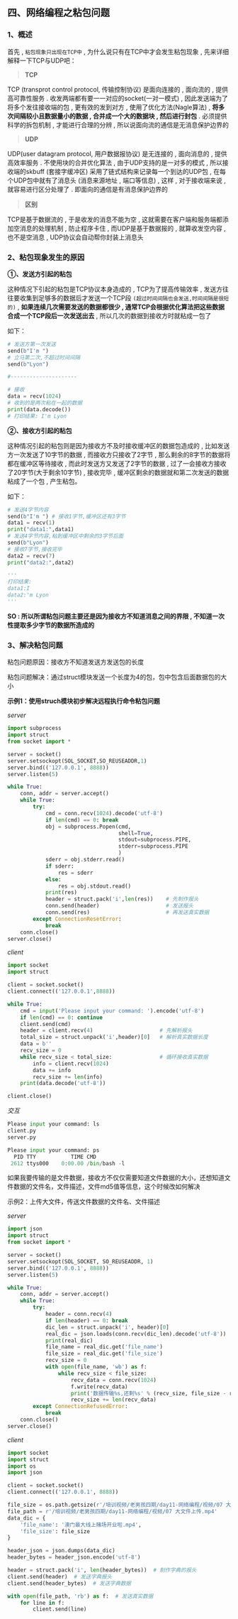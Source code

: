 ## 四、网络编程之粘包问题

### 1、概述

首先 ,  `粘包现象只出现在TCP中`  ,  为什么说只有在TCP中才会发生粘包现象 , 先来详细解释一下TCP与UDP吧：

> **TCP** 

TCP (transprot control protocol, 传输控制协议) 是面向连接的 , 面向流的 , 提供高可靠性服务 .   收发两端都有要一一对应的socket(一对一模式) , 因此发送端为了将多个发往接收端的包 , 更有效的发到对方 ,  使用了优化方法(Nagle算法) , **将多次间隔较小且数据量小的数据 , 合并成一个大的数据块 , 然后进行封包** . 必须提供科学的拆包机制 , 才能进行合理的分辨 , 所以说面向流的通信是无消息保护边界的

> **UDP** 

UDP(user datagram protocol, 用户数据报协议) 是无连接的 , 面向消息的 , 提供高效率服务 .  不使用块的合并优化算法 , 由于UDP支持的是一对多的模式 , 所以接收端的skbuff (套接字缓冲区)  采用了链式结构来记录每一个到达的UDP包 , 在每个UDP包中就有了消息头 (消息来源地址 , 端口等信息) , 这样 , 对于接收端来说 ,  就容易进行区分处理了 . 即面向的通信是有消息保护边界的

> **区别** 

TCP是基于数据流的 , 于是收发的消息不能为空 , 这就需要在客户端和服务端都添加空消息的处理机制 , 防止程序卡住 , 而UDP是基于数据报的 , 就算收发空内容 , 也不是空消息 , UDP协议会自动帮你封装上消息头

### 2、粘包现象发生的原因

**①、发送方引起的粘包**

这种情况下引起的粘包是TCP协议本身造成的 , TCP为了提高传输效率 , 发送方往往要收集到足够多的数据后才发送一个TCP段 `(超过时间间隔也会发送,时间间隔是很短的)`  , **如果连续几次需要发送的数据都很少 , 通常TCP会根据优化算法把这些数据合成一个TCP段后一次发送出去** , 所以几次的数据到接收方时就粘成一包了

如下：

```python
# 发送方第一次发送
send(b"I'm ")
# 立马第二次,不超过时间间隔
send(b"Lyon")

#---------------------

# 接收
data = recv(1024)
# 收到的是两次粘在一起的数据
print(data.decode())
# 打印结果: I'm Lyon
```

**②、接收方引起的粘包**

这种情况引起的粘包则是因为接收方不及时接收缓冲区的数据包造成的 , 比如发送方一次发送了10字节的数据 , 而接收方只接收了2字节 , 那么剩余的8字节的数据将都在缓冲区等待接收 , 而此时发送方又发送了2字节的数据 , 过了一会接收方接收了20字节(大于剩余10字节) , 接收完毕 , 缓冲区剩余的数据就和第二次发送的数据粘成了一个包 , 产生粘包。

如下：

```python
# 发送4字节内容 
send(b"I'm ") # 接收1字节,缓冲区还有3字节 
data1 = recv(1) 
print("data1:",data1) 
# 发送4字节内容,粘到缓冲区中剩余的3字节后面 
send(b"Lyon") 
# 接收7字节,接收完毕 
data2 = recv(7) 
print("data2:",data2) 

'''
打印结果:
data1:I
data2:'m Lyon
''' 
```

**SO : 所以所谓粘包问题主要还是因为接收方不知道消息之间的界限 , 不知道一次性提取多少字节的数据所造成的**

### 3、解决粘包问题

粘包问题原因：接收方不知道发送方发送包的长度

粘包问题解决：通过struct模块发送一个长度为4的包，包中包含后面数据包的大小

**示例1：使用struch模块初步解决远程执行命令粘包问题**

*server*

```python
import subprocess
import struct
from socket import *

server = socket()
server.setsockopt(SOL_SOCKET,SO_REUSEADDR,1)
server.bind(('127.0.0.1', 8888))
server.listen(5)

while True:
    conn, addr = server.accept()
    while True:
        try:
            cmd = conn.recv(1024).decode('utf-8')
            if len(cmd) == 0: break
            obj = subprocess.Popen(cmd,
                                   shell=True,
                                   stdout=subprocess.PIPE,
                                   stderr=subprocess.PIPE
                                   )
            sderr = obj.stderr.read()
            if sderr:
                res = sderr
            else:
                res = obj.stdout.read()
            print(res)
            header = struct.pack('i',len(res))    # 先制作报头
            conn.send(header)                     # 发送报头
            conn.send(res)                        # 再发送真实数据
        except ConnectionResetError:
            break
    conn.close()
server.close()
```

*client*

```python
import socket
import struct

client = socket.socket()
client.connect(('127.0.0.1',8888))

while True:
    cmd = input('Please input your command: ').encode('utf-8')
    if len(cmd) == 0: continue
    client.send(cmd)
    header = client.recv(4)                     # 先解析报头
    total_size = struct.unpack('i',header)[0]   # 解析真实数据长度
    data = b''
    recv_size = 0
    while recv_size < total_size:               # 循环接收真实数据
        info = client.recv(1024)
        data += info
        recv_size += len(info)
    print(data.decode('utf-8'))

client.close()
```

*交互*

```python
Please input your command: ls
client.py
server.py

Please input your command: ps
  PID TTY           TIME CMD
 2612 ttys000    0:00.00 /bin/bash -l
```

如果我要传输的是文件数据，接收方不仅仅需要知道文件数据的大小，还想知道文件数据的文件名，文件描述，文件md5值等信息，这个时候改如何解决

示例2：上传大文件，传送文件数据的文件名、文件描述

*server*

```python
import json
import struct
from socket import *

server = socket()
server.setsockopt(SOL_SOCKET, SO_REUSEADDR, 1)
server.bind(('127.0.0.1', 8888))
server.listen(5)

while True:
    conn, addr = server.accept()
    while True:
        try:
            header = conn.recv(4)
            if len(header) == 0: break
            dic_len = struct.unpack('i', header)[0]
            real_dic = json.loads(conn.recv(dic_len).decode('utf-8'))
            print(real_dic)
            file_name = real_dic.get('file_name')
            file_size = real_dic.get('file_size')
            recv_size = 0
            with open(file_name, 'wb') as f:
                while recv_size < file_size:
                    recv_data = conn.recv(1024)
                    f.write(recv_data)
                    print('数据传输%s,还剩%s' % (recv_size, file_size - recv_size))
                    recv_size += len(recv_data)
        except ConnectionRefusedError:
            break
    conn.close()
server.close()
```

*client*

```python
import socket
import struct
import os
import json

client = socket.socket()
client.connect(('127.0.0.1', 8888))

file_size = os.path.getsize(r'/培训视频/老男孩四期/day11-网络编程/视频/07 大文件上传.mp4')
file_path = r'/培训视频/老男孩四期/day11-网络编程/视频/07 大文件上传.mp4'
data_dic = {
    'file_name': '澳门最大线上赌场开业啦.mp4',
    'file_size': file_size
}

header_json = json.dumps(data_dic)
header_bytes = header_json.encode('utf-8')

header = struct.pack('i', len(header_bytes))  # 制作字典的报头
client.send(header)  # 发送字典报头
client.send(header_bytes)  # 发送字典数据

with open(file_path, 'rb') as f:  # 发送真实数据
    for line in f:
        client.send(line)
```





